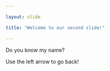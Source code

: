 ```yaml
---

layout: slide

title: "Welcome to our second slide!"

---
```


Do you know my name?

Use the left arrow to go back!
